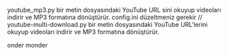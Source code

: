 youtube_mp3.py
bir metin dosyasındaki YouTube URL sini okuyup videoları indirir ve MP3 formatına dönüştürür.
config.ini düzeltmeniz gerekir
//
youtube-multi-download.py
bir metin dosyasındaki YouTube URL'lerini okuyup videoları indirir ve MP3 formatına dönüştürür.

onder monder
